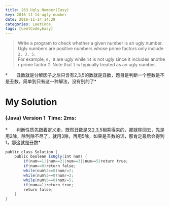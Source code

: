 ```yaml
---
title: 263.Ugly Number(Easy)
key: 2016-11-14-ugly-number
date: 2016-11-14 14:29
categories: LeetCode
tags: [LeetCode,Easy]
---
```




>Write a program to check whether a given number is an ugly number.
Ugly numbers are positive numbers whose prime factors only include `2, 3, 5`. 
For example, `6, 8` are ugly while `14` is not ugly since it includes another prime factor `7`.
Note that `1` is typically treated as an ugly number.

*　　丑数就是分解因子之后只含有2,3,5的数就是丑数，题目是判断一个整数是不是丑数，简单到只有这一种解法，没有别的了*

# My Solution
### (Java) Version 1  Time: 2ms:
*　　判断性质先跟着定义走，既然丑数是又2,3,5相乘得来的，那就除回去，先是用2除，除到除不尽了，就用3除，再用5除，如果是丑数的话，那肯定最后会得到1，那这就是丑数*
```java
public class Solution {
    public boolean isUgly(int num) {
        if(num==1||num==2||num==3||num==5)return true;
        if(num==0)return false;
        while(num%2==0)num/=2;
        while(num%3==0)num/=3;
        while(num%5==0)num/=5;
        if(num==1)return true;
        return false;
    }
}
```
